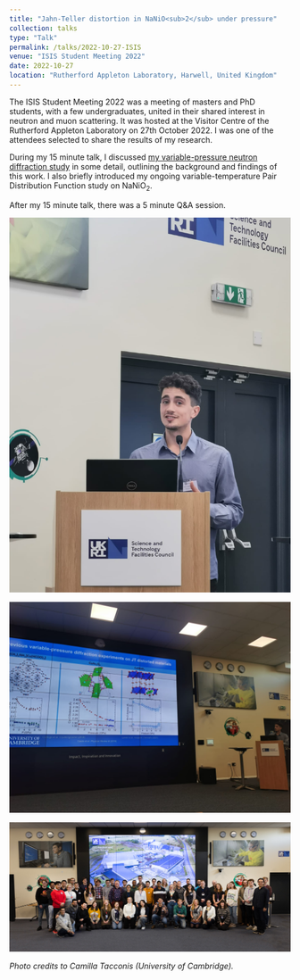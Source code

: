 ```yaml
---
title: "Jahn-Teller distortion in NaNiO<sub>2</sub> under pressure"
collection: talks
type: "Talk"
permalink: /talks/2022-10-27-ISIS
venue: "ISIS Student Meeting 2022"
date: 2022-10-27
location: "Rutherford Appleton Laboratory, Harwell, United Kingdom"
---
```


The ISIS Student Meeting 2022 was a meeting of masters and PhD students, with a few undergraduates, united in their shared interest in neutron and muon scattering. It was hosted at the Visitor Centre of the Rutherford Appleton Laboratory on 27th October 2022. I was one of the attendees selected to share the results of my research.

During my 15 minute talk, I discussed [my variable-pressure neutron diffraction study](https://pubs.acs.org/doi/full/10.1021/acs.inorgchem.1c03345) in some detail, outlining the background and findings of this work. I also briefly introduced my ongoing variable-temperature Pair Distribution Function study on NaNiO<sub>2</sub>.

After my 15 minute talk, there was a 5 minute Q&A session.

![Liam talking at ISIS Student Meeting 2022](/images/2022_ISIS_talking.jpg)

![Slide at ISIS Student Meeting 2022](/images/2022_ISIS_slide.jpg)

![Group at ISIS Student Meeting 2022](/images/2022_ISIS_group.JPG)

*Photo credits to Camilla Tacconis (University of Cambridge).*


